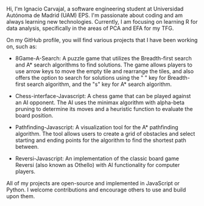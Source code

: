 Hi, I'm Ignacio Carvajal, a software engineering student at Universidad Autónoma de Madrid (UAM) EPS. I'm passionate about coding and am always learning new technologies. Currently, I am focusing on learning R for data analysis, specifically in the areas of PCA and EFA for my TFG.

On my GitHub profile, you will find various projects that I have been working on, such as:

*   8Game-A-Search: A puzzle game that utilizes the Breadth-first search and A\* search algorithms to find solutions. The game allows players to use arrow keys to move the empty tile and rearrange the tiles, and also offers the option to search for solutions using the " " key for Breadth-first search algorithm, and the "s" key for A\* search algorithm.
    
*   Chess-interface-Javascript: A chess game that can be played against an AI opponent. The AI uses the minimax algorithm with alpha-beta pruning to determine its moves and a heuristic function to evaluate the board position.
    
*   Pathfinding-Javascript: A visualization tool for the A\* pathfinding algorithm. The tool allows users to create a grid of obstacles and select starting and ending points for the algorithm to find the shortest path between.
    
*   Reversi-Javascript: An implementation of the classic board game Reversi (also known as Othello) with AI functionality for computer players.
    

All of my projects are open-source and implemented in JavaScript or Python. I welcome contributions and encourage others to use and build upon them.
